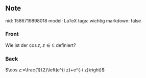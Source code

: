 ## Note
nid: 1586719898018
model: LaTeX
tags: wichtig
markdown: false

### Front
Wie ist der $\cos z$, $z \in \mathbb{C}$ definiert?

### Back
$\cos z:=\frac{1}{2}\left(e^{i z}+e^{-i z}\right)$
